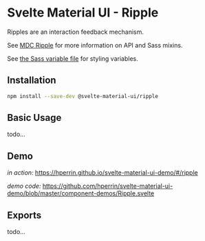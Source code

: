 # Svelte Material UI - Ripple

Ripples are an interaction feedback mechanism.

See [MDC Ripple](https://material.io/develop/web/components/ripples/) for more information on API and Sass mixins.

See [the Sass variable file](https://github.com/material-components/material-components-web/blob/v3.1.1/packages/mdc-ripple/_variables.scss) for styling variables.

## Installation

```sh
npm install --save-dev @svelte-material-ui/ripple
```

## Basic Usage

todo...

## Demo

*in action:* https://hperrin.github.io/svelte-material-ui-demo/#/ripple

*demo code:* https://github.com/hperrin/svelte-material-ui-demo/blob/master/component-demos/Ripple.svelte

## Exports

todo...